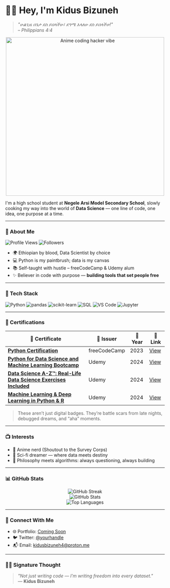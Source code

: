 # 👋🏾 Hey, I'm Kidus Bizuneh

> *"ሁልጊዜ በጌታ ደስ ይበላችሁ፤ ደግሜ እላለሁ ደስ ይበላችሁ!"*  
> _– Philippians 4:4_

<p align="center">
  <img src="https://media4.giphy.com/media/v1.Y2lkPTc5MGI3NjExc3B5cDlsM2dyb3piZGhmZnMyYTlrMHVyNDUzYWtkdTZkazR3a2NraiZlcD12MV9pbnRlcm5hbF9naWZfYnlfaWQmY3Q9Zw/MD0svLSDeudszrNrp0/giphy.gif" width="500" alt="Anime coding hacker vibe"/>
</p>



I'm a high school student at **Negele Arsi Model Secondary School**, slowly cooking my way into the world of **Data Science** — one line of code, one idea, one purpose at a time.

---

### 🚀 About Me

![Profile Views](https://komarev.com/ghpvc/?username=kidus1234b&label=Profile%20views&color=0e75b6&style=flat)
![Followers](https://img.shields.io/github/followers/kidus1234b?label=Followers&style=social)

- 🌍 Ethiopian by blood, Data Scientist by choice
- 💻 Python is my paintbrush; data is my canvas
- 📚 Self-taught with hustle – freeCodeCamp & Udemy alum
- ✨ Believer in code with purpose — **building tools that set people free**

---

### 🧠 Tech Stack

![Python](https://img.shields.io/badge/-Python-3776AB?logo=python&logoColor=white&style=flat)
![pandas](https://img.shields.io/badge/-pandas-150458?logo=pandas&logoColor=white&style=flat)
![scikit-learn](https://img.shields.io/badge/-scikit--learn-F7931E?logo=scikit-learn&logoColor=white&style=flat)
![SQL](https://img.shields.io/badge/-SQL-4479A1?logo=MySQL&logoColor=white&style=flat)
![VS Code](https://img.shields.io/badge/-VS%20Code-007ACC?logo=visual-studio-code&logoColor=white&style=flat)
![Jupyter](https://img.shields.io/badge/-Jupyter-F37626?logo=Jupyter&logoColor=white&style=flat)

---

### 📜 Certifications

| 🏅 Certificate | 🏫 Issuer | 📅 Year | 🔗 Link |
|---------------|-----------|--------|--------|
| [**Python Certification**](<https://freecodecamp.org/certification/fcc87dfe9b1-4f0d-4a58-bf93-82c9257dd031/scientific-computing-with-python-v7>) | freeCodeCamp | 2023 | [View](<https://freecodecamp.org/certification/fcc87dfe9b1-4f0d-4a58-bf93-82c9257dd031/scientific-computing-with-python-v7>) |
| [**Python for Data Science and Machine Learning Bootcamp**](<insert-link-here>) | Udemy | 2024 | [View](<insert-link-here>) |
| [**Data Science A-Z™: Real-Life Data Science Exercises Included**](<insert-link-here>) | Udemy | 2024 | [View](<insert-link-here>) |
| [**Machine Learning & Deep Learning in Python & R**](<insert-link-here>) | Udemy | 2024 | [View](<insert-link-here>) |

> These aren’t just digital badges. They’re battle scars from late nights, debugged dreams, and “aha” moments.

---

### 📺 Interests

- 💬 Anime nerd (Shoutout to the Survey Corps)
- 📖 Sci-fi dreamer — where data meets destiny
- 🧠 Philosophy meets algorithms: always questioning, always building

---

### 📊 GitHub Stats

<p align="center">
  <img src="https://github-readme-streak-stats.herokuapp.com?user=kidus1234b&theme=tokyonight&date_format=M%20j%5B%2C%20Y%5D" alt="GitHub Streak" />
  <br/>
  <img src="https://github-readme-stats.vercel.app/api?username=kidus1234b&show_icons=true&theme=radical" alt="GitHub Stats" />
  <br/>
  <img src="https://github-readme-stats.vercel.app/api/top-langs/?username=kidus1234b&layout=compact&theme=radical" alt="Top Languages" />
</p>

---

### 🤝 Connect With Me

- 🌐 Portfolio: [Coming Soon]()
- 🐦 Twitter: [@yourhandle]()
- 📬 Email: kidusbizuneh4@proton.me 

---

### ✍🏾 Signature Thought

> _"Not just writing code — I'm writing freedom into every dataset."_  
> — **Kidus Bizuneh**
